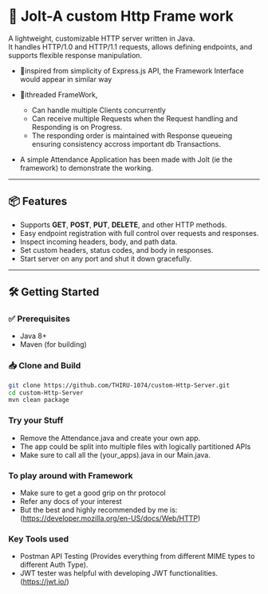 # 🚀 Jolt-A custom Http Frame work

A lightweight, customizable HTTP server written in Java.  
It handles HTTP/1.0 and HTTP/1.1 requests, allows defining endpoints, and supports flexible response manipulation.

- 🚂inspired from simplicity of Express.js API, the Framework Interface would appear in similar way 

- 🧶ithreaded FrameWork, 
    - Can handle multiple Clients concurrently 
    - Can receive multiple Requests when the Request handling and Responding is on Progress.
    - The responding order is maintained with Response queueing ensuring consistency accross important db Transactions.

-  A simple Attendance Application has been made with Jolt (ie the framework) to demonstrate the working.

---

## 📦 Features

- Supports **GET**, **POST**, **PUT**, **DELETE**, and other HTTP methods.
- Easy endpoint registration with full control over requests and responses.
- Inspect incoming headers, body, and path data.
- Set custom headers, status codes, and body in responses.
- Start server on any port and shut it down gracefully.

---

## 🛠️ Getting Started

### ✅ Prerequisites

- Java 8+
- Maven (for building)

### 📥 Clone and Build

```bash
git clone https://github.com/THIRU-1074/custom-Http-Server.git
cd custom-Http-Server
mvn clean package
```
### Try your Stuff

- Remove the Attendance.java and create your own app.
- The app could be split into multiple files with logically partitioned APIs
- Make sure to call all the (your_apps).java in our Main.java.

### To play around with Framework 

- Make sure to get a good grip on thr protocol
- Refer any docs of your interest
- But the best and highly recommended by me is: 
     (https://developer.mozilla.org/en-US/docs/Web/HTTP)

### Key Tools used

- Postman API Testing (Provides everything from different MIME types to different Auth Type).
- JWT tester was helpful with developing JWT functionalities.
    (https://jwt.io/)
